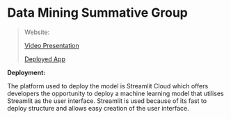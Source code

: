 # Data Mining Summative Group
> Website: 
> 
> [Video Presentation](https://drive.google.com/file/d/1jElLMAhVnVDoy09n7DzQ4wgXV6qD0TxT/view?usp=sharing)
> 
> [Deployed App](https://dataminingsummativegroup-4nem8ccs3nfceyhfna45jk.streamlit.app/)


**Deployment:**

The platform used to deploy the model is Streamlit Cloud which offers developers the opportunity to deploy a machine learning model that utilises Streamlit as the user interface. Streamlit is used because of its fast to deploy structure and allows easy creation of the user interface.
